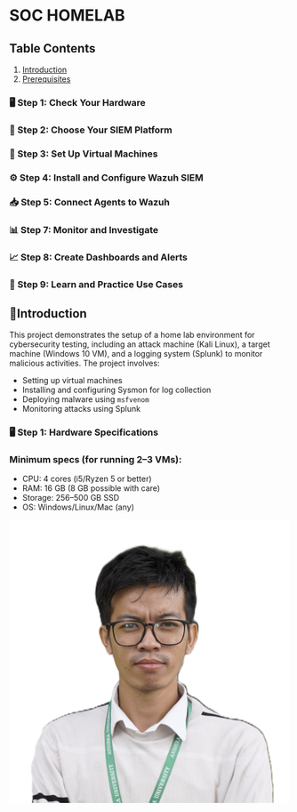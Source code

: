 # SOC HOMELAB

## Table Contents
1. [Introduction](#introduction)
2. [Prerequisites](#prerequisites)
### 🖥️ Step 1: Check Your Hardware
### 🧱 Step 2: Choose Your SIEM Platform
### 🔧 Step 3: Set Up Virtual Machines
### ⚙️ Step 4: Install and Configure Wazuh SIEM
### 📥 Step 5: Connect Agents to Wazuh
### 📊 Step 7: Monitor and Investigate
### 📈 Step 8: Create Dashboards and Alerts
### 🧪 Step 9: Learn and Practice Use Cases

## 📌Introduction
This project demonstrates the setup of a home lab environment for cybersecurity testing, including an attack machine (Kali Linux), a target machine (Windows 10 VM), and a logging system (Splunk) to monitor malicious activities. The project involves:
- Setting up virtual machines
- Installing and configuring Sysmon for log collection
- Deploying malware using `msfvenom`
- Monitoring attacks using Splunk


### 🖥️ Step 1: Hardware Specifications
### Minimum specs (for running 2–3 VMs):
- CPU: 4 cores (i5/Ryzen 5 or better)
- RAM: 16 GB (8 GB possible with care)
- Storage: 256–500 GB SSD
- OS: Windows/Linux/Mac (any)

![image](https://raw.githubusercontent.com/NATTOMR/SOCHomeLab/refs/heads/main/pass-size%20photograph.JPG)
